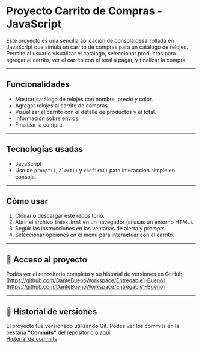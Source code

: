 # Proyecto Carrito de Compras - JavaScript

Este proyecto es una sencilla aplicación de consola desarrollada en JavaScript que simula un carrito de compras para un catálogo de relojes. Permite al usuario visualizar el catálogo, seleccionar productos para agregar al carrito, ver el carrito con el total a pagar, y finalizar la compra.

---

## Funcionalidades

- Mostrar catálogo de relojes con nombre, precio y color.
- Agregar relojes al carrito de compras.
- Visualizar el carrito con el detalle de productos y el total.
- Información sobre envíos.
- Finalizar la compra.

---

## Tecnologías usadas

- JavaScript
- Uso de `prompt()`, `alert()` y `confirm()` para interacción simple en consola.

---

## Cómo usar

1. Clonar o descargar este repositorio.
2. Abrir el archivo `index.html` en un navegador (si usas un entorno HTML).
3. Seguir las instrucciones en las ventanas de alerta y prompts.
4. Seleccionar opciones en el menú para interactuar con el carrito.

---

## 🔗 Acceso al proyecto

Podés ver el repositorio completo y su historial de versiones en GitHub:  
[https://github.com/DanteBuenoWorkspace/Entregable1-Bueno](https://github.com/DanteBuenoWorkspace/Entregable1-Bueno)

---

## 📌 Historial de versiones

El proyecto fue versionado utilizando Git. Podés ver los commits en la pestaña **"Commits"** del repositorio o aquí:  
[Historial de commits](https://github.com/DanteBuenoWorkspace/Entregable1-Bueno/commits/main)
